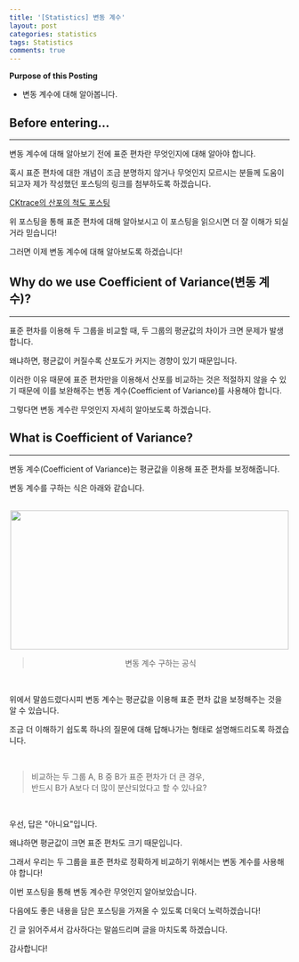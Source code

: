 ```yaml
---
title: '[Statistics] 변동 계수'
layout: post
categories: statistics
tags: Statistics
comments: true
---
```


**Purpose of this Posting**
- 변동 계수에 대해 알아봅니다.

## **Before entering...**

---

변동 계수에 대해 알아보기 전에 표준 편차란 무엇인지에 대해 알아야 합니다.

혹시 표준 편차에 대한 개념이 조금 분명하지 않거나 무엇인지 모르시는 분들께 도움이 되고자 제가 작성했던 포스팅의 링크를 첨부하도록 하겠습니다.


[CKtrace의 산포의 척도 포스팅](https://cktrace.github.io/statistics/2022-02-22-Dispersion/)

위 포스팅을 통해 표준 편차에 대해 알아보시고 이 포스팅을 읽으시면 더 잘 이해가 되실 거라 믿습니다!

그러면 이제 변동 계수에 대해 알아보도록 하겠습니다!

## **Why do we use Coefficient of Variance(변동 계수)?**

---

표준 편차를 이용해 두 그룹을 비교할 때, 두 그룹의 평균값의 차이가 크면 문제가 발생합니다.

왜냐하면, 평균값이 커질수록 산포도가 커지는 경향이 있기 때문입니다.

이러한 이유 때문에 표준 편차만을 이용해서 산포를 비교하는 것은 적절하지 않을 수 있기 때문에 이를 보완해주는 변동 계수(Coefficient of Variance)를 사용해야 합니다.

그렇다면 변동 계수란 무엇인지 자세히 알아보도록 하겠습니다.

## **What is Coefficient of Variance?**

---

변동 계수(Coefficient of Variance)는 평균값을 이용해 표준 편차를 보정해줍니다.

변동 계수를 구하는 식은 아래와 같습니다.

<br>

<center><img src="https://user-images.githubusercontent.com/97859215/206828124-ad3701c7-58dc-47b4-9168-e98e69d70284.png" width="500" height="250"></center>

> <center>변동 계수 구하는 공식</center>

<br>

위에서 말씀드렸다시피 변동 계수는 평균값을 이용해 표준 편차 값을 보정해주는 것을 알 수 있습니다.

조금 더 이해하기 쉽도록 하나의 질문에 대해 답해나가는 형태로 설명해드리도록 하겠습니다.

<br>

> 비교하는 두 그룹 A, B 중 B가 표준 편차가 더 큰 경우,  
> 반드시 B가 A보다 더 많이 분산되었다고 할 수 있나요?

<br>

우선, 답은 "아니요"입니다.

왜냐하면 평균값이 크면 표준 편차도 크기 때문입니다.

그래서 우리는 두 그룹을 표준 편차로 정확하게 비교하기 위해서는 변동 계수를 사용해야 합니다!

이번 포스팅을 통해 변동 계수란 무엇인지 알아보았습니다.

다음에도 좋은 내용을 담은 포스팅을 가져올 수 있도록 더욱더 노력하겠습니다!

긴 글 읽어주셔서 감사하다는 말씀드리며 글을 마치도록 하겠습니다.

감사합니다!